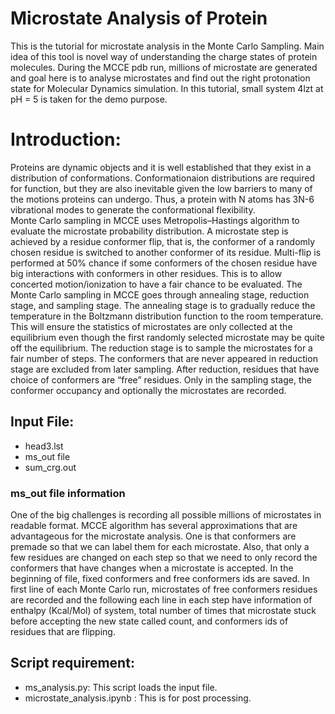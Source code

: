 # Microstate Analysis of Protein
This is the tutorial for microstate analysis in the Monte Carlo Sampling. Main idea of this tool is novel way of understanding the charge states of protein molecules. During the MCCE pdb run,  millions of microstate are generated and goal here is to analyse microstates and find out the right protonation state for Molecular Dynamics simulation. In this tutorial, small system 4lzt at pH = 5 is taken for the demo purpose. 

# Introduction:
Proteins are dynamic objects and it is well established that they exist in a distribution of conformations.  Conformationaion distributions are required for function, but they are also inevitable given the low barriers to many of the motions proteins can undergo. Thus, a protein with N atoms has 3N-6 vibrational modes to generate the conformational flexibility.       
Monte Carlo sampling in MCCE uses Metropolis–Hastings algorithm to evaluate the microstate probability distribution. A microstate step is achieved by a residue conformer flip, that is, the conformer of a randomly chosen residue is switched to another conformer of its residue. Multi-flip is performed at 50% chance if some conformers of the chosen residue have big interactions with conformers in other residues. This is to allow concerted motion/ionization to have a fair chance to be evaluated. The Monte Carlo sampling in MCCE goes through annealing stage, reduction stage, and sampling stage. The annealing stage is to gradually reduce the temperature in the Boltzmann distribution function to the room temperature. This will ensure the statistics of microstates are only collected at the equilibrium even though the first randomly selected microstate may be quite off the equilibrium.   The reduction stage is to sample the microstates for a fair number of steps. The conformers that are never appeared in reduction stage are excluded from later sampling. After reduction, residues that have choice of conformers are “free” residues. Only in the sampling stage, the conformer occupancy and optionally the microstates are recorded.





## Input File:
- head3.lst 
- ms_out file
- sum_crg.out

### ms_out file information
One of the big challenges is recording all possible millions of microstates in readable format. MCCE algorithm has several approximations that are advantageous for the microstate analysis.  One is that conformers are premade so that we can label them for each microstate.  Also, that only a few residues are changed on each step so that we need to only record the conformers that have changes when a microstate is accepted. In the beginning of file, fixed conformers and free conformers ids are saved. In first line of each Monte Carlo run, microstates of free conformers residues are recorded and the following each line in each step have information of enthalpy (Kcal/Mol) of system, total number of times that microstate stuck before accepting the new state called count, and conformers ids of residues that are flipping.


## Script requirement:
  - ms_analysis.py: This script loads the input file.
  - microstate_analysis.ipynb : This is for post processing.
  
  
 
